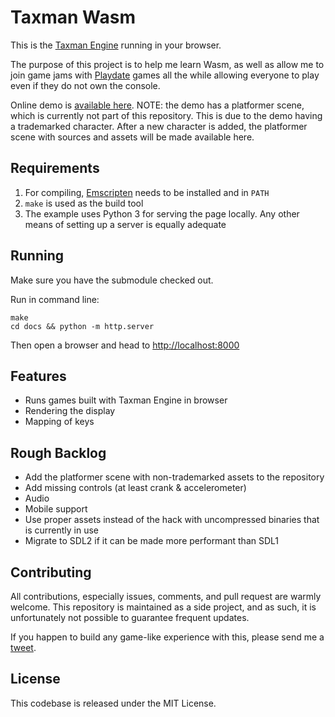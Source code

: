 # Taxman Wasm

This is the [Taxman Engine](https://github.com/mcdevon/taxman-engine) running in your browser.

The purpose of this project is to help me learn Wasm, as well as allow me to join game jams with [Playdate](http://play.date) games all the while allowing everyone to play even if they do not own the console.

Online demo is [available here](https://mcdevon.github.io/taxman-wasm/). NOTE: the demo has a platformer scene, which is currently not part of this repository. This is due to the demo having a trademarked character. After a new character is added, the platformer scene with sources and assets will be made available here.

## Requirements

1. For compiling, [Emscripten](https://emscripten.org/docs/getting_started/downloads.html) needs to be installed and in `PATH`
2. `make` is used as the build tool
3. The example uses Python 3 for serving the page locally. Any other means of setting up a server is equally adequate

## Running

Make sure you have the submodule checked out.

Run in command line:

```
make
cd docs && python -m http.server
```

Then open a browser and head to [http://localhost:8000]()

## Features

- Runs games built with Taxman Engine in browser
- Rendering the display
- Mapping of keys

## Rough Backlog

- Add the platformer scene with non-trademarked assets to the repository
- Add missing controls (at least crank & accelerometer)
- Audio
- Mobile support
- Use proper assets instead of the hack with uncompressed binaries that is currently in use
- Migrate to SDL2 if it can be made more performant than SDL1

## Contributing

All contributions, especially issues, comments, and pull request are warmly welcome. This repository is maintained as a side project, and as such, it is unfortunately not possible to guarantee frequent updates.

If you happen to build any game-like experience with this, please send me a [tweet](https://twitter.com/jussienroos).

## License

This codebase is released under the MIT License.
